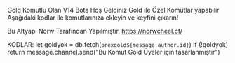 Gold Komutlu Olan V14 Bota Hoş Geldiniz Gold ile Özel Komutlar yapabilir 
Aşağıdaki kodlar ile komutlarınıza ekleyin ve keyfini çıkarın!

Bu Altyapı Norw Tarafından Yapılmıştır. https://norwcheel.cf/

KODLAR:
  let goldyok = db.fetch(`prexgold${message.author.id}`)
  if (!goldyok) return message.channel.send("Bu Komut Gold Üyeler için tasarlanmıştır")
